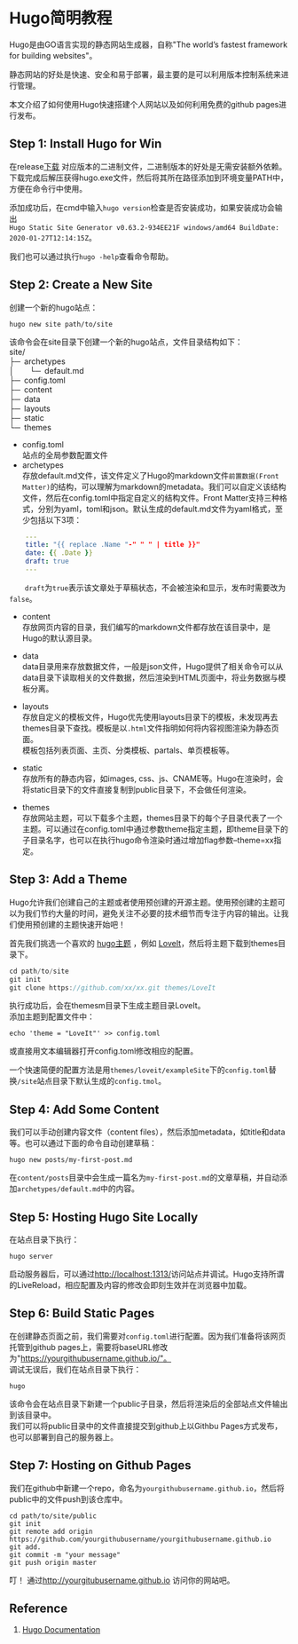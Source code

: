 # Hugo简明教程

  
Hugo是由GO语言实现的静态网站生成器，自称"The world’s fastest framework for building websites"。  

静态网站的好处是快速、安全和易于部署，最主要的是可以利用版本控制系统来进行管理。  

本文介绍了如何使用Hugo快速搭建个人网站以及如何利用免费的github pages进行发布。  

## Step 1: Install Hugo for Win  
在release[<u>下载</u>](https://github.com/gohugoio/hugo/releases) 对应版本的二进制文件，二进制版本的好处是无需安装额外依赖。下载完成后解压获得hugo.exe文件，然后将其所在路径添加到环境变量PATH中，方便在命令行中使用。  

添加成功后，在cmd中输入`hugo version`检查是否安装成功，如果安装成功会输出  
`Hugo Static Site Generator v0.63.2-934EE21F windows/amd64 BuildDate: 2020-01-27T12:14:15Z`。  
  
我们也可以通过执行`hugo -help`查看命令帮助。  

## Step 2: Create a New Site
创建一个新的hugo站点：  

```
hugo new site path/to/site
```

该命令会在site目录下创建一个新的hugo站点，文件目录结构如下：  
site/    
├─&ensp;archetypes  
│&emsp;&emsp;└─&ensp;default.md  
├─&ensp;config.toml    
├─&ensp;content  
├─&ensp;data  
├─&ensp;layouts  
├─&ensp;static  
└─&ensp;themes  

* config.toml  
	站点的全局参数配置文件  
* archetypes  
	存放default.md文件，该文件定义了Hugo的markdown文件`前置数据(Front Matter)`的结构，可以理解为markdown的metadata。我们可以自定义该结构文件，然后在config.toml中指定自定义的结构文件。Front Matter支持三种格式，分别为yaml，toml和json。默认生成的default.md文件为yaml格式，至少包括以下3项：  

```YAML
	---  
	title: "{{ replace .Name "-" " " | title }}"  
	date: {{ .Date }}  
	draft: true  
	---  
```  
&emsp;&emsp;`draft`为`true`表示该文章处于草稿状态，不会被渲染和显示，发布时需要改为`false`。  
  
* content  
	存放网页内容的目录，我们编写的markdown文件都存放在该目录中，是Hugo的默认源目录。  

* data  
	data目录用来存放数据文件，一般是json文件，Hugo提供了相关命令可以从data目录下读取相关的文件数据，然后渲染到HTML页面中，将业务数据与模板分离。

* layouts  
	存放自定义的模板文件，Hugo优先使用layouts目录下的模板，未发现再去themes目录下查找。模板是以`.html`文件指明如何将内容视图渲染为静态页面。  
	模板包括列表页面、主页、分类模板、partals、单页模板等。  

* static  
	存放所有的静态内容，如images, css、js、CNAME等。Hugo在渲染时，会将static目录下的文件直接复制到public目录下，不会做任何渲染。

* themes  
	存放网站主题，可以下载多个主题，themes目录下的每个子目录代表了一个主题。可以通过在config.toml中通过参数theme指定主题，即theme目录下的子目录名字，也可以在执行hugo命令渲染时通过增加flag参数–theme=xx指定。


## Step 3: Add a Theme
Hugo允许我们创建自己的主题或者使用预创建的开源主题。使用预创建的主题可以为我们节约大量的时间，避免关注不必要的技术细节而专注于内容的输出。让我们使用预创建的主题快速开始吧！  
  
首先我们挑选一个喜欢的 [<u>hugo主题</u>](https://themes.gohugo.io/) ，例如 [<u>LoveIt</u>](https://themes.gohugo.io/loveit/)，然后将主题下载到themes目录下。  
```c
cd path/to/site
git init
git clone https://github.com/xx/xx.git themes/LoveIt
```
执行成功后，会在themesm目录下生成主题目录LoveIt。  
添加主题到配置文件中：
```Shell
echo 'theme = "LoveIt"' >> config.toml
```
或直接用文本编辑器打开config.toml修改相应的配置。  
  
一个快速简便的配置方法是用`themes/loveit/exampleSite`下的`config.toml`替换`/site`站点目录下默认生成的`config.tmol`。  

## Step 4: Add Some Content
我们可以手动创建内容文件（content files），然后添加metadata，如title和data等。也可以通过下面的命令自动创建草稿：  
```Shell
hugo new posts/my-first-post.md
```  
在`content/posts`目录中会生成一篇名为`my-first-post.md`的文章草稿，并自动添加`archetypes/default.md`中的内容。    

## Step 5: Hosting Hugo Site Locally  
在站点目录下执行：  
```Shell
hugo server
```
启动服务器后，可以通过[http://localhost:1313/](http://localhost:1313/)访问站点并调试。Hugo支持所谓的LiveReload，相应配置及内容的修改会即刻生效并在浏览器中加载。  

## Step 6: Build Static Pages
在创建静态页面之前，我们需要对`config.toml`进行配置。因为我们准备将该网页托管到github pages上，需要将baseURL修改为"https://yourgithubusername.github.io/"。  
调试无误后，我们在站点目录下执行：  
```Shell
hugo
```  
该命令会在站点目录下新建一个public子目录，然后将渲染后的全部站点文件输出到该目录中。  
我们可以将public目录中的文件直接提交到github上以Githbu Pages方式发布，也可以部署到自己的服务器上。  

## Step 7: Hosting on Github Pages  
我们在github中新建一个repo，命名为`yourgithubusername.github.io`，然后将public中的文件push到该仓库中。  
```Shell
cd path/to/site/public
git init
git remote add origin https://github.com/yourgithubusername/yourgithubusername.github.io
git add.
git commit -m "your message"
git push origin master
```  
叮！ 通过<u>http://yourgitubusername.github.io</u> 访问你的网站吧。  
  
## Reference
1. [Hugo Documentation](https://s0gohugo0io.icopy.site/documentation/)

<!--more-->
